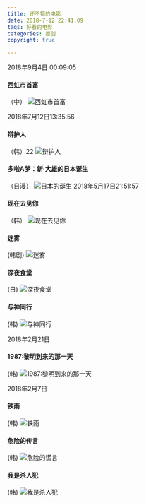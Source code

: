 ```yaml
---
title: 还不错的电影
date: 2018-7-12 22:41:09
tags: 好看的电影
categories: 原创
copyright: true

---
```


2018年9月4日 00:09:05
#### 西虹市首富
（中）
![西虹市首富](http://qn.orange94.cn/xhssf.webp)

2018年7月12日13:35:56
#### 辩护人
（韩）22
![辩护人](http://ohl8u210m.bkt.clouddn.com/bianhuren.webp)

#### 多啦A梦：新·大雄的日本诞生
（日漫）
![日本的诞生](http://ohl8u210m.bkt.clouddn.com/ribendedansheng.jpg)
2018年5月17日21:51:57
#### 现在去见你
（韩）
![现在去见你](http://ohl8u210m.bkt.clouddn.com/xzqjn.webp)
#### 迷雾
(韩剧)
![迷雾](http://ohl8u210m.bkt.clouddn.com/miwu.webp)

#### 深夜食堂
(日)
![深夜食堂](http://ohl8u210m.bkt.clouddn.com/shenyeshitang.webp)
#### 与神同行
(韩)
![与神同行](http://ohl8u210m.bkt.clouddn.com/yushentongxing.webp)

2018年2月21日
#### 1987:黎明到来的那一天
(韩)
![1987:黎明到来的那一天](http://ohl8u210m.bkt.clouddn.com/m1987.jpg)

2018年2月7日
#### 铁雨
(韩)
![铁雨](https://img3.doubanio.com/view/photo/s_ratio_poster/public/p2505050710.webp)
#### 危险的传言
(韩)
![危险的谎言](https://img3.doubanio.com/view/photo/s_ratio_poster/public/p2166843862.webp)

#### 我是杀人犯
(韩)
![我是杀人犯](https://img3.doubanio.com/view/photo/s_ratio_poster/public/p1751906355.webp)
